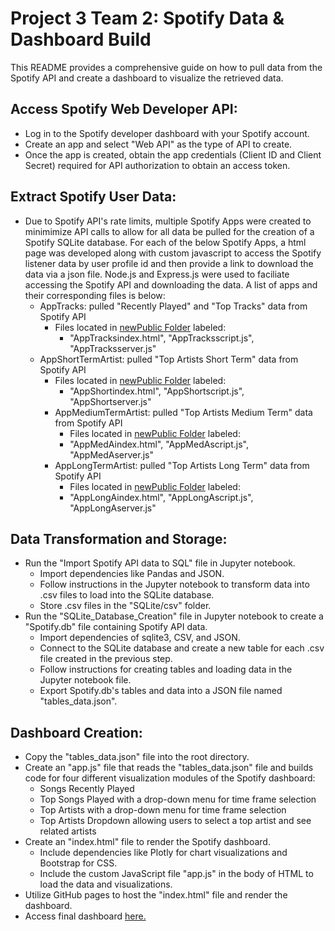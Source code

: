 # Project 3 Team 2: Spotify Data & Dashboard Build

This README provides a comprehensive guide on how to pull data from the Spotify API and create a dashboard to visualize the retrieved data. 

## Access Spotify Web Developer API:
- Log in to the Spotify developer dashboard with your Spotify account.
- Create an app and select "Web API" as the type of API to create.
- Once the app is created, obtain the app credentials (Client ID and Client Secret) required for API authorization to obtain an access token.

## Extract Spotify User Data:
- Due to Spotify API's rate limits, multiple Spotify Apps were created to minimimize API calls to allow for all data be pulled for the creation of a Spotify SQLite database. For each of the below Spotify Apps, a html page was developed along with custom javascript to access the Spotify listener data by user profile id and then provide a link to download the data via a json file. Node.js and Express.js were used to faciliate accessing the Spotify API and downloading the data. A list of apps and their corresponding files is below:
  - AppTracks: pulled "Recently Played" and "Top Tracks" data from Spotify API
    - Files located in [newPublic Folder](https://github.com/mbz4b8/project3group2/tree/main/Spotify_Data/Data_to_SQL/newPublic) labeled:
      - "AppTracksindex.html", "AppTracksscript.js", "AppTracksserver.js"
  - AppShortTermArtist: pulled "Top Artists Short Term" data from Spotify API
    - Files located in [newPublic Folder](https://github.com/mbz4b8/project3group2/tree/main/Spotify_Data/Data_to_SQL/newPublic) labeled:
      - "AppShortindex.html", "AppShortscript.js", "AppShortserver.js"
    - AppMediumTermArtist: pulled "Top Artists Medium Term" data from Spotify API
      - Files located in [newPublic Folder](https://github.com/mbz4b8/project3group2/tree/main/Spotify_Data/Data_to_SQL/newPublic) labeled:
      - "AppMedAindex.html", "AppMedAscript.js", "AppMedAserver.js"
    - AppLongTermArtist: pulled "Top Artists Long Term" data from Spotify API
      - Files located in [newPublic Folder](https://github.com/mbz4b8/project3group2/tree/main/Spotify_Data/Data_to_SQL/newPublic) labeled:
      - "AppLongAindex.html", "AppLongAscript.js", "AppLongAserver.js"

## Data Transformation and Storage:
- Run the "Import Spotify API data to SQL" file in Jupyter notebook.
  - Import dependencies like Pandas and JSON.
  - Follow instructions in the Jupyter notebook to transform data into .csv files to load into the SQLite database.
  - Store .csv files in the "SQLite/csv" folder.
- Run the "SQLite_Database_Creation" file in Jupyter notebook to create a "Spotify.db" file containing Spotify API data.
  - Import dependencies of sqlite3, CSV, and JSON.
  - Connect to the SQLite database and create a new table for each .csv file created in the previous step.
  - Follow instructions for creating tables and loading data in the Jupyter notebook file.
  - Export Spotify.db's tables and data into a JSON file named "tables_data.json".

## Dashboard Creation:
- Copy the "tables_data.json" file into the root directory.
- Create an "app.js" file that reads the "tables_data.json" file and builds code for four different visualization modules of the Spotify dashboard:
  - Songs Recently Played
  - Top Songs Played with a drop-down menu for time frame selection
  - Top Artists with a drop-down menu for time frame selection
  - Top Artists Dropdown allowing users to select a top artist and see related artists
- Create an "index.html" file to render the Spotify dashboard.
  - Include dependencies like Plotly for chart visualizations and Bootstrap for CSS.
  - Include the custom JavaScript file "app.js" in the body of HTML to load the data and visualizations.
- Utilize GitHub pages to host the "index.html" file and render the dashboard.
- Access final dashboard [here.](https://mbz4b8.github.io/project3group2)






